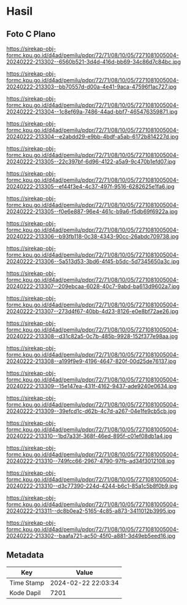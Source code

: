 # Hasil

## Foto C Plano

https://sirekap-obj-formc.kpu.go.id/d4ad/pemilu/pdpr/72/71/08/10/05/7271081005004-20240222-213302--6560b521-3d4d-416d-bb69-34c86d7c84bc.jpg

https://sirekap-obj-formc.kpu.go.id/d4ad/pemilu/pdpr/72/71/08/10/05/7271081005004-20240222-213303--bb70557d-d00a-4e41-9aca-47596f1ac727.jpg

https://sirekap-obj-formc.kpu.go.id/d4ad/pemilu/pdpr/72/71/08/10/05/7271081005004-20240222-213304--1c8ef69a-7486-44ad-bbf7-465476359871.jpg

https://sirekap-obj-formc.kpu.go.id/d4ad/pemilu/pdpr/72/71/08/10/05/7271081005004-20240222-213304--e2abdd29-e9bb-4bdf-a5ab-6172b814227d.jpg

https://sirekap-obj-formc.kpu.go.id/d4ad/pemilu/pdpr/72/71/08/10/05/7271081005004-20240222-213305--22c397bf-6d96-4122-a5a9-9c470b1efd07.jpg

https://sirekap-obj-formc.kpu.go.id/d4ad/pemilu/pdpr/72/71/08/10/05/7271081005004-20240222-213305--ef44f3e4-4c37-497f-9516-6282625e1fa6.jpg

https://sirekap-obj-formc.kpu.go.id/d4ad/pemilu/pdpr/72/71/08/10/05/7271081005004-20240222-213305--f0e6e887-96e4-461c-b9a6-f5db69f6922a.jpg

https://sirekap-obj-formc.kpu.go.id/d4ad/pemilu/pdpr/72/71/08/10/05/7271081005004-20240222-213306--b93fb118-0c38-4343-90cc-26abdc709738.jpg

https://sirekap-obj-formc.kpu.go.id/d4ad/pemilu/pdpr/72/71/08/10/05/7271081005004-20240222-213306--5a513d53-3bd6-4f45-b5dc-5d7345650a3c.jpg

https://sirekap-obj-formc.kpu.go.id/d4ad/pemilu/pdpr/72/71/08/10/05/7271081005004-20240222-213307--209ebcaa-6028-40c7-9abd-ba613d9602a7.jpg

https://sirekap-obj-formc.kpu.go.id/d4ad/pemilu/pdpr/72/71/08/10/05/7271081005004-20240222-213307--273d4f67-40bb-4d23-8126-e0e8bf72ae26.jpg

https://sirekap-obj-formc.kpu.go.id/d4ad/pemilu/pdpr/72/71/08/10/05/7271081005004-20240222-213308--d31c82a5-0c7b-485b-9928-152f377e98aa.jpg

https://sirekap-obj-formc.kpu.go.id/d4ad/pemilu/pdpr/72/71/08/10/05/7271081005004-20240222-213308--a199f9e9-4196-4647-820f-00d25de76137.jpg

https://sirekap-obj-formc.kpu.go.id/d4ad/pemilu/pdpr/72/71/08/10/05/7271081005004-20240222-213309--15e147ea-431f-4162-9437-ade9240e0634.jpg

https://sirekap-obj-formc.kpu.go.id/d4ad/pemilu/pdpr/72/71/08/10/05/7271081005004-20240222-213309--39efcd1c-d62b-4c7d-a267-04e1fe9cb5cb.jpg

https://sirekap-obj-formc.kpu.go.id/d4ad/pemilu/pdpr/72/71/08/10/05/7271081005004-20240222-213310--1bd7a33f-368f-46ed-895f-c01ef08db1a4.jpg

https://sirekap-obj-formc.kpu.go.id/d4ad/pemilu/pdpr/72/71/08/10/05/7271081005004-20240222-213310--749fcc66-2967-4790-97fb-ad34f3012108.jpg

https://sirekap-obj-formc.kpu.go.id/d4ad/pemilu/pdpr/72/71/08/10/05/7271081005004-20240222-213310--d3c77390-224d-4244-b6c1-85a1c5b8f0b9.jpg

https://sirekap-obj-formc.kpu.go.id/d4ad/pemilu/pdpr/72/71/08/10/05/7271081005004-20240222-213311--dc8b0ea2-5165-4c85-a873-3411012b3995.jpg

https://sirekap-obj-formc.kpu.go.id/d4ad/pemilu/pdpr/72/71/08/10/05/7271081005004-20240222-213302--baafa721-ac50-45f0-a881-3d49eb5eed16.jpg


## Metadata

| Key        | Value               |
| ---------- | ------------------- |
| Time Stamp | 2024-02-22 22:03:34 |
| Kode Dapil | 7201                |



